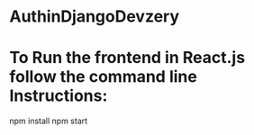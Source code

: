 # AuthinDjangoDevzery


# To Run the frontend in React.js follow the command line Instructions:

  npm install
  npm start
